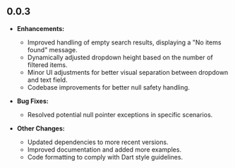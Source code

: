 ## 0.0.3

* **Enhancements:**
    * Improved handling of empty search results, displaying a "No items found" message.
    * Dynamically adjusted dropdown height based on the number of filtered items.
    * Minor UI adjustments for better visual separation between dropdown and text field.
    * Codebase improvements for better null safety handling.

* **Bug Fixes:**
    * Resolved potential null pointer exceptions in specific scenarios.

* **Other Changes:**
    * Updated dependencies to more recent versions.
    * Improved documentation and added more examples.
    * Code formatting to comply with Dart style guidelines.